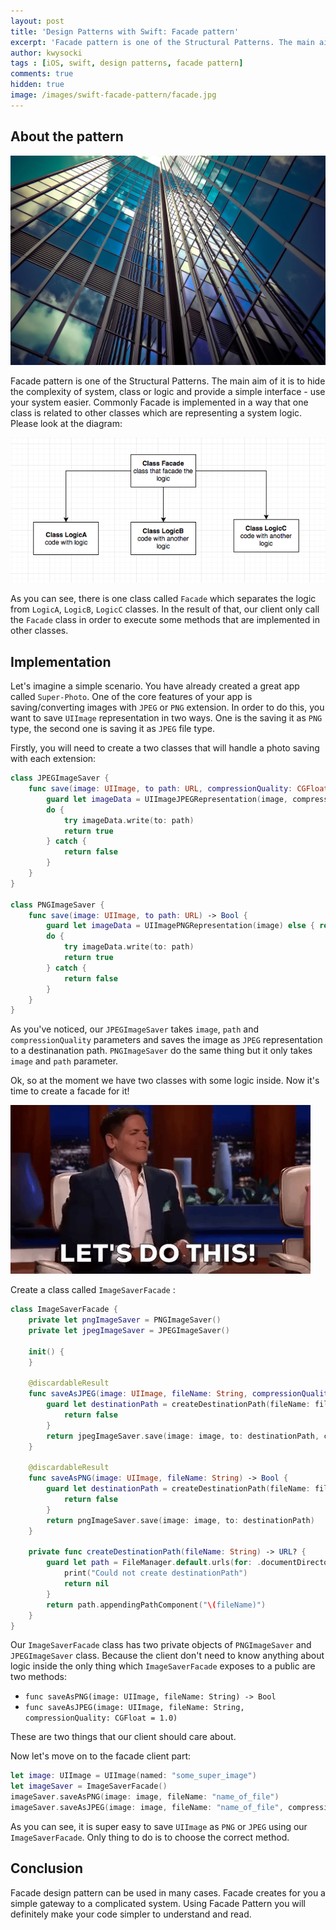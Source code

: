 ```yaml
---
layout: post
title: 'Design Patterns with Swift: Facade pattern'
excerpt: 'Facade pattern is one of the Structural Patterns. The main aim of it is to hide the complexity of system, class or logic and provide a simple interface  - use your system easier.'
author: kwysocki
tags : [iOS, swift, design patterns, facade pattern]
comments: true
hidden: true
image: /images/swift-facade-pattern/facade.jpg
---
```


## About the pattern

![diagram](/images/swift-facade-pattern/facade.jpg)

Facade pattern is one of the Structural Patterns. The main aim of it is to hide the complexity of system, class or logic and provide a simple interface  - use your system easier.
Commonly Facade is implemented in a way that one class is related to other classes which are representing a system logic. Please look at the diagram:

![diagram](/images/swift-facade-pattern/diagram.png)

As you can see, there is one class called `Facade` which separates the logic from `LogicA`, `LogicB`, `LogicC` classes. In the result of that, our client only call the `Facade` class in order to execute some methods that are implemented in other classes.

## Implementation

Let's imagine a simple scenario. You have already created a great app called `Super-Photo`. One of the core features of your app is saving/converting images with `JPEG` or `PNG` extension. In order to do this, you want to save `UIImage` representation in two ways. One is the saving it as `PNG` type, the second one is saving it as `JPEG` file type.

Firstly, you will need to create a two classes that will handle a photo saving with each extension:

```swift
class JPEGImageSaver {
    func save(image: UIImage, to path: URL, compressionQuality: CGFloat = 1.0) -> Bool {
        guard let imageData = UIImageJPEGRepresentation(image, compressionQuality) else { return false }
        do {
            try imageData.write(to: path)
            return true
        } catch {
            return false
        }
    }
}

class PNGImageSaver {
    func save(image: UIImage, to path: URL) -> Bool {
        guard let imageData = UIImagePNGRepresentation(image) else { return false }
        do {
            try imageData.write(to: path)
            return true
        } catch {
            return false
        }
    }
}
```

As you've noticed, our `JPEGImageSaver` takes `image`, `path` and `compressionQuality` parameters and saves the image as `JPEG` representation to a destinanation path.
`PNGImageSaver` do the same thing but it only takes `image` and `path` parameter.

Ok, so at the moment we have two classes with some logic inside. Now it's time to create a facade for it!

![let's do this gif](/images/swift-facade-pattern/do_this.gif)

Create a class called `ImageSaverFacade` :

```swift
class ImageSaverFacade {
    private let pngImageSaver = PNGImageSaver()
    private let jpegImageSaver = JPEGImageSaver()

    init() {
    }

    @discardableResult
    func saveAsJPEG(image: UIImage, fileName: String, compressionQuality: CGFloat = 1.0) -> Bool {
        guard let destinationPath = createDestinationPath(fileName: fileName) else {
            return false
        }
        return jpegImageSaver.save(image: image, to: destinationPath, compressionQuality: compressionQuality)
    }

    @discardableResult
    func saveAsPNG(image: UIImage, fileName: String) -> Bool {
        guard let destinationPath = createDestinationPath(fileName: fileName) else {
            return false
        }
        return pngImageSaver.save(image: image, to: destinationPath)
    }

    private func createDestinationPath(fileName: String) -> URL? {
        guard let path = FileManager.default.urls(for: .documentDirectory, in: .userDomainMask).first else {
            print("Could not create destinationPath")
            return nil
        }
        return path.appendingPathComponent("\(fileName)")
    }
}
```

Our `ImageSaverFacade` class has two private objects of `PNGImageSaver` and `JPEGImageSaver` class. Because the client don't need to know anything about logic inside the only thing which `ImageSaverFacade` exposes to a public are two methods:

* `func saveAsPNG(image: UIImage, fileName: String) -> Bool`
* `func saveAsJPEG(image: UIImage, fileName: String, compressionQuality: CGFloat = 1.0)`

These are two things that our client should care about.

Now let's move on to the facade client part:

```swift
let image: UIImage = UIImage(named: "some_super_image")
let imageSaver = ImageSaverFacade()
imageSaver.saveAsPNG(image: image, fileName: "name_of_file")
imageSaver.saveAsJPEG(image: image, fileName: "name_of_file", compressionQuality: 0.5)
```

As you can see, it is super easy to save `UIImage` as `PNG` or `JPEG` using our `ImageSaverFacade`. Only thing to do is to choose the correct method.

## Conclusion

Facade design pattern can be used in many cases. Facade creates for you a simple gateway to a complicated system. Using Facade Pattern you will definitely make your code simpler to understand and read.



